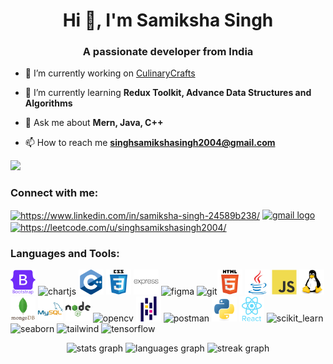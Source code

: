 
<h1 align="center">Hi 👋, I'm Samiksha Singh</h1>  
<h3 align="center">A passionate developer from India</h3>  
  

  
- 🔭 I’m currently working on [CulinaryCrafts](https://github.com/Ishaan282/CulinaryCrafts-food-app)  
  
- 🌱 I’m currently learning **Redux Toolkit, Advance Data Structures and Algorithms**  
  
- 💬 Ask me about **Mern, Java, C++**  
  
- 📫 How to reach me **singhsamikshasingh2004@gmail.com**  
  
  <div  style="flex: 1; text-align: right;">

<img  height="200"  src="https://gifdb.com/images/high/pc-programming-umiko-ahagon-xl8rbijsvnnrka63.gif" />

</div>
  
<h3 align="left">Connect with me:</h3>  
<p align="left">  

<a href="https://linkedin.com/in/https://www.linkedin.com/in/samiksha-singh-24589b238/" target="blank"><img align="center" src="https://raw.githubusercontent.com/rahuldkjain/github-profile-readme-generator/master/src/images/icons/Social/linked-in-alt.svg" alt="https://www.linkedin.com/in/samiksha-singh-24589b238/" height="30" width="40" /></a> 
<a  href="singhsamikshasingh2004@gmail.com"  target="_blank">
<img  src="https://raw.githubusercontent.com/maurodesouza/profile-readme-generator/master/src/assets/icons/social/gmail/default.svg"  width="40"  height="30"  alt="gmail logo" /></a> 
<a href="https://www.leetcode.com/https://leetcode.com/u/singhsamikshasingh2004/" target="blank"><img align="center" src="https://raw.githubusercontent.com/rahuldkjain/github-profile-readme-generator/master/src/images/icons/Social/leet-code.svg" alt="https://leetcode.com/u/singhsamikshasingh2004/" height="30" width="40" /></a>  

</p>  
  
<h3 align="left">Languages and Tools:</h3>  
<p align="left"> <img src="https://raw.githubusercontent.com/devicons/devicon/master/icons/bootstrap/bootstrap-plain-wordmark.svg" alt="bootstrap" width="40" height="40"/>   <img src="https://www.chartjs.org/media/logo-title.svg" alt="chartjs" width="40" height="40"/> <img src="https://raw.githubusercontent.com/devicons/devicon/master/icons/cplusplus/cplusplus-original.svg" alt="cplusplus" width="40" height="40"/> <img src="https://raw.githubusercontent.com/devicons/devicon/master/icons/css3/css3-original-wordmark.svg" alt="css3" width="40" height="40"/> <img src="https://raw.githubusercontent.com/devicons/devicon/master/icons/express/express-original-wordmark.svg" alt="express" width="40" height="40"/>  <img src="https://www.vectorlogo.zone/logos/figma/figma-icon.svg" alt="figma" width="40" height="40"/>  <img src="https://www.vectorlogo.zone/logos/git-scm/git-scm-icon.svg" alt="git" width="40" height="40"/><img src="https://raw.githubusercontent.com/devicons/devicon/master/icons/html5/html5-original-wordmark.svg" alt="html5" width="40" height="40"/>  <img src="https://raw.githubusercontent.com/devicons/devicon/master/icons/java/java-original.svg" alt="java" width="40" height="40"/>  <img src="https://raw.githubusercontent.com/devicons/devicon/master/icons/javascript/javascript-original.svg" alt="javascript" width="40" height="40"/> <img src="https://raw.githubusercontent.com/devicons/devicon/master/icons/linux/linux-original.svg" alt="linux" width="40" height="40"/>  <img src="https://raw.githubusercontent.com/devicons/devicon/master/icons/mongodb/mongodb-original-wordmark.svg" alt="mongodb" width="40" height="40"/>  <img src="https://raw.githubusercontent.com/devicons/devicon/master/icons/mysql/mysql-original-wordmark.svg" alt="mysql" width="40" height="40"/>  <img src="https://raw.githubusercontent.com/devicons/devicon/master/icons/nodejs/nodejs-original-wordmark.svg" alt="nodejs" width="40" height="40"/> <img src="https://www.vectorlogo.zone/logos/opencv/opencv-icon.svg" alt="opencv" width="40" height="40"/> <img src="https://raw.githubusercontent.com/devicons/devicon/2ae2a900d2f041da66e950e4d48052658d850630/icons/pandas/pandas-original.svg" alt="pandas" width="40" height="40"/> <img src="https://www.vectorlogo.zone/logos/getpostman/getpostman-icon.svg" alt="postman" width="40" height="40"/> <img src="https://raw.githubusercontent.com/devicons/devicon/master/icons/python/python-original.svg" alt="python" width="40" height="40"/>  <img src="https://raw.githubusercontent.com/devicons/devicon/master/icons/react/react-original-wordmark.svg" alt="react" width="40" height="40"/> <img src="https://upload.wikimedia.org/wikipedia/commons/0/05/Scikit_learn_logo_small.svg" alt="scikit_learn" width="40" height="40"/><img src="https://seaborn.pydata.org/_images/logo-mark-lightbg.svg" alt="seaborn" width="40" height="40"/> <img src="https://www.vectorlogo.zone/logos/tailwindcss/tailwindcss-icon.svg" alt="tailwind" width="40" height="40"/> <img src="https://www.vectorlogo.zone/logos/tensorflow/tensorflow-icon.svg" alt="tensorflow" width="40" height="40"/> </p>  
  

<div  align="center">

<img  src="https://github-readme-stats.vercel.app/api?username=SamikshaSingh25&hide_title=false&hide_rank=false&show_icons=true&include_all_commits=true&count_private=true&disable_animations=false&theme=dracula&locale=en&hide_border=false&order=1"  height="150"  alt="stats graph" />

<img  src="https://github-readme-stats.vercel.app/api/top-langs?username=SamikshaSingh25&locale=en&hide_title=false&layout=compact&card_width=320&langs_count=5&theme=dracula&hide_border=false&order=2"  height="150"  alt="languages graph" />

<img  src="https://streak-stats.demolab.com?user=SamikshaSingh25&locale=en&mode=daily&theme=dracula&hide_border=false&border_radius=5&order=3"  height="150"  alt="streak graph" />

</div>
